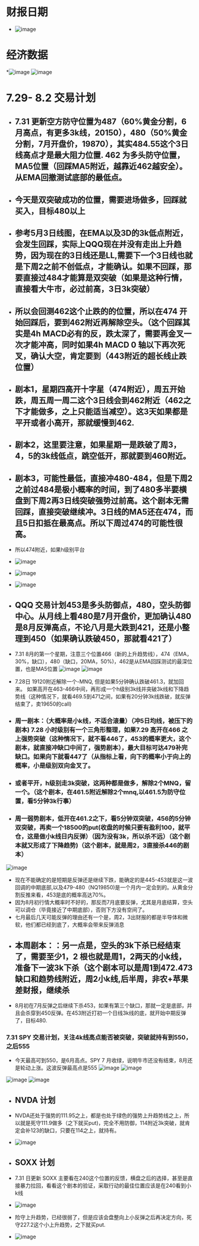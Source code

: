 # 财报日期
* ![image](https://github.com/user-attachments/assets/19182c5e-f6df-4e29-9a9e-ca031fd1636c)
# 经济数据
*![image](https://github.com/user-attachments/assets/d2f04a76-e711-4a6f-a292-c250a3e3108d)
![image](https://github.com/user-attachments/assets/f344257e-76c2-4300-afc2-3a2b9f9de8b4)
# 7.29- 8.2 交易计划
* ## 7.31 更新空方防守位置为487（60%黄金分割，6月高点，有更多3k线，20150），480（50%黄金分割，7月开盘价，19870），其实484.55这个3日线高点才是最大阻力位置. 462 为多头防守位置，MA5位置（回踩MA5附近，越靠近462越安全）。 从EMA回撤测试底部的最低点。
* ## 今天是双突破成功的位置，需要进场做多，回踩就买入，目标480以上
* ## 参考5月3日线图，在EMA以及3D的3k低点附近，会发生回踩，实际上QQQ现在并没有走出上升趋势，因为现在的3日线还是LL,需要下一个3日线也就是下周2之前不创低点，才能确认。如果不回踩，那要直接过484才能算是双突破（如果是这种行情，直接看大牛市，必过前高，3日3k突破）
* ## 所以会回测462这个止跌的的位置，所以在474 开始回踩后，要到462附近再解除空头。（这个回踩其实是4h MACD必有的反，跌太深了，需要再金叉一次才能冲高，同时如果4h MACD 0 轴以下再次死叉，确认大空，肯定要到（443附近的超长线止跌位置）
* ## 剧本1，星期四高开十字星（474附近），周五开始跌，周五周一周二这个3日线会到462附近（462之下才能做多，之上只能适当减空）。这3天如果都是平开或者小高开，那就缓慢到462.
* ## 剧本2，这里要注意，如果星期一是跌破了周3，4，5的3k线低点，跳空低开，那就要到460附近。
* ## 剧本3，可能性最低，直接冲480-484，但是下周2之前过484是极小概率的时间，到了480多半要横盘到下周2再3日线突破强势过前高。这个剧本无需回踩，直接突破继续冲。3日线的MA5还在474，而且5日扣抵在最高点。所以下周过474的可能性很高。
* 所以474附近，如果h级别平台
* ![image](https://github.com/user-attachments/assets/7fe5b4db-02d4-46ea-9228-09e5c22d725a)
* ![image](https://github.com/user-attachments/assets/921f0dde-2d5d-45c2-a376-4f78c9442e42)
* ![image](https://github.com/user-attachments/assets/78f610e0-193d-4ac6-a2dd-c8ebf707bca7)


* ## QQQ 交易计划453是多头防御点，480，空头防御中心。从月线上看480是7月开盘价，更加确认480是8月反弹高点，不论八月是大跌到421，还是小整理到450（如果确认跌破450，那就看421了）
* 7.31 8月的第一个星期，注意三个位置466（新的上升趋势线），474（EMA，30%，缺口），480（缺口，20MA，50%)，462是从EMA回踩测试的最深位置，也是MA5位置
 ![image](https://github.com/user-attachments/assets/80c6848d-5d3f-41ee-9bda-18bd7b4b155e)
![image](https://github.com/user-attachments/assets/4bdcc18f-3a45-4037-ad35-1ff1cd070e2b)

* 7.28日 19120附近解除一个-MNQ, 但是如果5分钟确认跌破461.3，就加回来。 如果高开在463-466中间，再形成一个h级别3k线并突破3k线和下降趋势线（这种情况下，就看469.5到471之间，如果有20分钟3k线跌破，就反弹结束了，卖19650的call)
* ### 周一剧本：（大概率是小k线，不适合滚量）（冲5日均线，被压下的剧本) 7.28 小时级别有一个三角形整理，如果7.29 高开在466 之上强势突破（这种情况下，就不看446了，453的概率更大，这个剧本，就直接冲缺口中间了，强势剧本），最大目标可达479补完缺口。如果向下就看447了（从指标上看，向下的概率小于向上的概率，小是级别双向金叉了。
* ### 或者平开，h级别走3k突破，这两种都是做多，解除2个MNQ，留一个。（这个剧本，在461.5附近解除2个mnq,以461.5为防守位置，看5分钟3k行事）
* ### 周一弱势剧本，低开在461.2之下，看5分钟双突破，456的5分钟双突破，再卖一个18500的put(收盘的时候只要有盈利100，就平仓，这是做小k线日内反弹）（因为没有3k，所以杀不远）（这个剧本就又形成了下降趋势)（这个剧本，就是周2，3直接杀446的剧本）
![image](https://github.com/user-attachments/assets/145c9ffa-7778-44c4-bd03-b4133d851cfb)

* 现在不能确定的是短期是反弹还是继续下跌，能确定的是445-453就是这一波回调的中期底部,以及479-480（NQ19850)是一个月内一定会到的。从黄金分割反推来看，453是底的概率高达70%。
* 因为8月初行情大概率时不好的，那反而7月底要反弹，尤其是月底结算，空头可以调仓（毕竟接近了中期底部），否则下方没有空间了。
* 七月最后几天可能反弹的理由还有一个是，周2，3出财报的都是半导体和微软，他们都已经到底了，大概率会带来反弹消息
* ## 本周剧本：：另一点是，空头的3k下杀已经结束了，需要至少1，2 根也就是周1，2两天的小k线，准备下一波3k下杀（这个剧本可以是周1到472.473缺口和趋势线附近，周2小k线,后半周，非农+苹果差财报，继续杀
* 8月初在7月反弹之后继续下杀453，如果有第三个缺口，那就一定是底部，并且会杀穿到450反弹。在453附近打初一个日线3k线的底，就开始中期反弹了，目标480.
 ### 7.31 SPY 交易计划，关注4k线高点能否被突破，突破就持有到550，之后555
 * 今天最高可到550，是6月高点。SPY 7 月收绿，说明牛市还没有结束，8月还是轮动上涨。这波反弹最高点是555
 ![image](https://github.com/user-attachments/assets/c8c8e9c8-afbe-4de0-9749-09708ab2838d)
![image](https://github.com/user-attachments/assets/0acb26f5-442d-4033-a3be-1e65e4fceecf)

![image](https://github.com/user-attachments/assets/f4867943-8119-4969-9b6a-8ff585bfcd39)
![image](https://github.com/user-attachments/assets/1a50afba-f155-43f5-bd70-518ec616e0ca)
* ## NVDA 计划
* NVDA还处于强势的111.95之上，都是也处于绿色的强势上升趋势线之上，所以就是死守111.9做多（之下就买put)，完全不用防御，114附近3k突破，就肯定会补123的缺口，只要在114之上，就持有。
* ![image](https://github.com/user-attachments/assets/ed7eb4e9-483c-46d3-99b5-eff8f4926130)
* ## SOXX 计划
* 7.31 日更新 SOXX 主要看在240这个位置的反馈，横盘之后的选择，甚至是直接暴力拉回，看看这个剧本的验证，采取行动的最佳位置应该是在240看到小k线
* ![image](https://github.com/user-attachments/assets/08e5bc2f-9e5d-4e82-8a1c-50a05defe423)


* 险守上升趋势，已经很弱了，但是应该会盘整向上小反弹之后再决定方向，死守227.2这个小上升趋势，之下就买put.
* ![image](https://github.com/user-attachments/assets/54e635b5-9242-49b2-bf9b-fe16f684d6c3)

